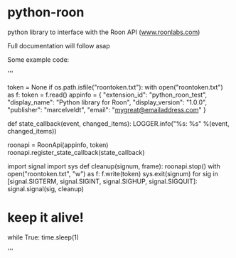# python-roon
python library to interface with the Roon API (www.roonlabs.com)

Full documentation will follow asap

Some example code:

'''

token = None
if os.path.isfile("roontoken.txt"):
    with open("roontoken.txt") as f:
        token = f.read()
appinfo = {
        "extension_id": "python_roon_test",
        "display_name": "Python library for Roon",
        "display_version": "1.0.0",
        "publisher": "marcelveldt",
        "email": "mygreat@emailaddress.com"
    }

def state_callback(event, changed_items):
    LOGGER.info("%s: %s" %(event, changed_items))

roonapi = RoonApi(appinfo, token)
roonapi.register_state_callback(state_callback)

import signal
import sys
def cleanup(signum, frame):
    roonapi.stop()
    with open("roontoken.txt", "w") as f:
        f.write(token)
    sys.exit(signum)
for sig in [signal.SIGTERM, signal.SIGINT, signal.SIGHUP, signal.SIGQUIT]:
        signal.signal(sig, cleanup)

# keep it alive!
while True:
    time.sleep(1)

'''

